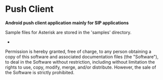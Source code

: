 Push Client
==========
**Android push client application mainly for SIP applications**

Sample files for Asterisk are stored in the 'samples' directory.

-
Permission is hereby granted, free of charge, to any person obtaining a copy of this software and associated documentation files (the "Software"), to deal in the Software without restriction, including without limitation the rights to use, copy, modify, merge, and/or distribute. However, the sale of the Software is strictly prohibited.
